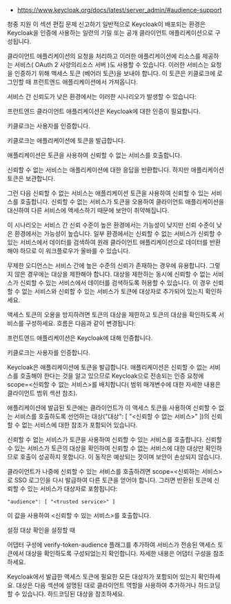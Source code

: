 - https://www.keycloak.org/docs/latest/server_admin/#audience-support

청중 지원
이 섹션 편집
문제 신고하기
일반적으로 Keycloak이 배포되는 환경은 Keycloak을 인증에 사용하는 일련의 기밀 또는 공개 클라이언트 애플리케이션으로 구성됩니다.

클라이언트 애플리케이션의 요청을 처리하고 이러한 애플리케이션에 리소스를 제공하는 서비스( OAuth 2 사양의리소스 서버 )도 사용할 수 있습니다. 이러한 서비스는 요청을 인증하기 위해 액세스 토큰 (베어러 토큰)을 보내야 합니다. 이 토큰은 키클로크에 로그인할 때 프런트엔드 애플리케이션에서 가져옵니다.

서비스 간 신뢰도가 낮은 환경에서는 이러한 시나리오가 발생할 수 있습니다:

프런트엔드 클라이언트 애플리케이션은 Keycloak에 대한 인증이 필요합니다.

키클로크는 사용자를 인증합니다.

키클로크는 애플리케이션에 토큰을 발급합니다.

애플리케이션은 토큰을 사용하여 신뢰할 수 없는 서비스를 호출합니다.

신뢰할 수 없는 서비스는 애플리케이션에 대한 응답을 반환합니다. 하지만 애플리케이션 토큰은 보관합니다.

그런 다음 신뢰할 수 없는 서비스는 애플리케이션 토큰을 사용하여 신뢰할 수 있는 서비스를 호출합니다. 신뢰할 수 없는 서비스가 토큰을 오용하여 클라이언트 애플리케이션을 대신하여 다른 서비스에 액세스하기 때문에 보안이 취약해집니다.

이 시나리오는 서비스 간 신뢰 수준이 높은 환경에서는 가능성이 낮지만 신뢰 수준이 낮은 환경에서는 가능성이 높습니다. 일부 환경에서는 신뢰할 수 없는 서비스가 신뢰할 수 있는 서비스에서 데이터를 검색하여 원래 클라이언트 애플리케이션으로 데이터를 반환해야 하므로 이 워크플로우가 올바를 수 있습니다.

무제한 오디언스는 서비스 간에 높은 수준의 신뢰가 존재하는 경우에 유용합니다. 그렇지 않은 경우에는 대상을 제한해야 합니다. 대상을 제한하는 동시에 신뢰할 수 없는 서비스가 신뢰할 수 있는 서비스에서 데이터를 검색하도록 허용할 수 있습니다. 이 경우 신뢰할 수 없는 서비스와 신뢰할 수 있는 서비스가 토큰에 대상자로 추가되어 있는지 확인하세요.

액세스 토큰의 오용을 방지하려면 토큰의 대상을 제한하고 토큰의 대상을 확인하도록 서비스를 구성하세요. 흐름은 다음과 같이 변경됩니다:

프런트엔드 애플리케이션은 Keycloak에 대해 인증합니다.

키클로크는 사용자를 인증합니다.

Keycloak은 애플리케이션에 토큰을 발급합니다. 애플리케이션은 신뢰할 수 없는 서비스를 호출해야 한다는 것을 알고 있으므로 Keycloak으로 전송되는 인증 요청에 scope=<신뢰할 수 없는 서비스>를 배치합니다( 범위 매개변수에 대한 자세한 내용은 클라이언트 범위 섹션 참조).

애플리케이션에 발급된 토큰에는 클라이언트가 이 액세스 토큰을 사용하여 신뢰할 수 없는 서비스를 호출하도록 선언하는 대상("대상": [ "<신뢰할 수 없는 서비스>" ])의 신뢰할 수 없는 서비스에 대한 참조가 포함되어 있습니다.

신뢰할 수 없는 서비스가 토큰을 사용하여 신뢰할 수 있는 서비스를 호출합니다. 신뢰할 수 있는 서비스가 토큰의 대상을 확인하여 신뢰할 수 없는 서비스에 대한 대상만 확인하므로 호출이 성공하지 못합니다. 이 동작은 예상되는 것이며 보안이 손상되지 않습니다.

클라이언트가 나중에 신뢰할 수 있는 서비스를 호출하려면 scope=<신뢰하는 서비스>로 SSO 로그인을 다시 발급하여 다른 토큰을 얻어야 합니다. 그러면 반환된 토큰에 신뢰할 수 있는 서비스가 대상자로 포함됩니다:

```
"audience": [ "<trusted service>" ]
```

이 값을 사용하여 <신뢰할 수 있는 서비스>를 호출합니다.

설정
대상 확인을 설정할 때

어댑터 구성에 verify-token-audience 플래그를 추가하여 서비스가 전송된 액세스 토큰에서 대상을 확인하도록 구성되었는지 확인합니다. 자세한 내용은 어댑터 구성을 참조하세요.

Keycloak에서 발급한 액세스 토큰에 필요한 모든 대상자가 포함되어 있는지 확인하세요. 대상은 다음 섹션에 설명된 대로 클라이언트 역할을 사용하여 추가하거나 하드코딩할 수 있습니다. 하드코딩된 대상을 참조하세요.

